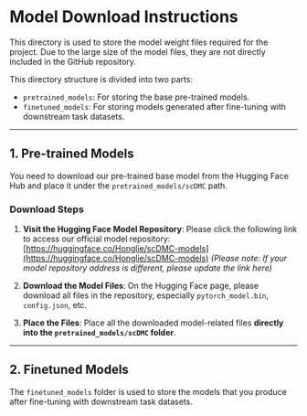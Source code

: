 # Model Download Instructions

This directory is used to store the model weight files required for the project. Due to the large size of the model files, they are not directly included in the GitHub repository.

This directory structure is divided into two parts:
*   `pretrained_models`: For storing the base pre-trained models.
*   `finetuned_models`: For storing models generated after fine-tuning with downstream task datasets.

---

## 1. Pre-trained Models

You need to download our pre-trained base model from the Hugging Face Hub and place it under the `pretrained_models/scDMC` path.

### Download Steps

1.  **Visit the Hugging Face Model Repository**:
    Please click the following link to access our official model repository:
    [https://huggingface.co/Honglie/scDMC-models](https://huggingface.co/Honglie/scDMC-models) *(Please note: If your model repository address is different, please update the link here)*

2.  **Download the Model Files**:
    On the Hugging Face page, please download all files in the repository, especially `pytorch_model.bin`, `config.json`, etc.

3.  **Place the Files**:
    Place all the downloaded model-related files **directly into the `pretrained_models/scDMC` folder**.

---

## 2. Finetuned Models

The `finetuned_models` folder is used to store the models that you produce after fine-tuning with downstream task datasets.